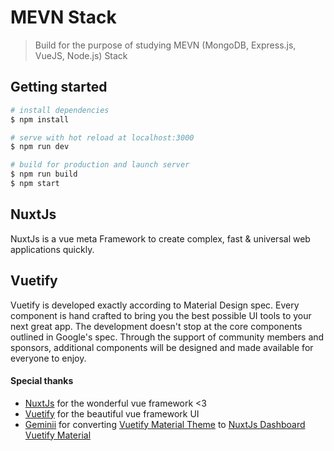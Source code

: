 # MEVN Stack

> Build for the purpose of studying MEVN (MongoDB, Express.js, VueJS, Node.js) Stack


## Getting started

``` bash
# install dependencies
$ npm install

# serve with hot reload at localhost:3000
$ npm run dev

# build for production and launch server
$ npm run build
$ npm start
```


## NuxtJs
NuxtJs is a vue meta Framework to create complex, fast & universal web applications quickly.

## Vuetify
Vuetify is developed exactly according to Material Design spec. Every component is hand crafted to bring you the best possible UI tools to your next great app. The development doesn't stop at the core components outlined in Google's spec. Through the support of community members and sponsors, additional components will be designed and made available for everyone to enjoy.

#### Special thanks
- [NuxtJs](https://nuxtjs.org/) for the wonderful vue framework <3
- [Vuetify](https://vuetifyjs.com/en/) for the beautiful vue framework UI
- [Geminii](https://github.com/Geminii/) for converting [Vuetify Material Theme](https://www.creative-tim.com/product/vuetify-material-dashboard) to [NuxtJs Dashboard Vuetify Material](https://github.com/Geminii/nuxtjs-dashboard)
